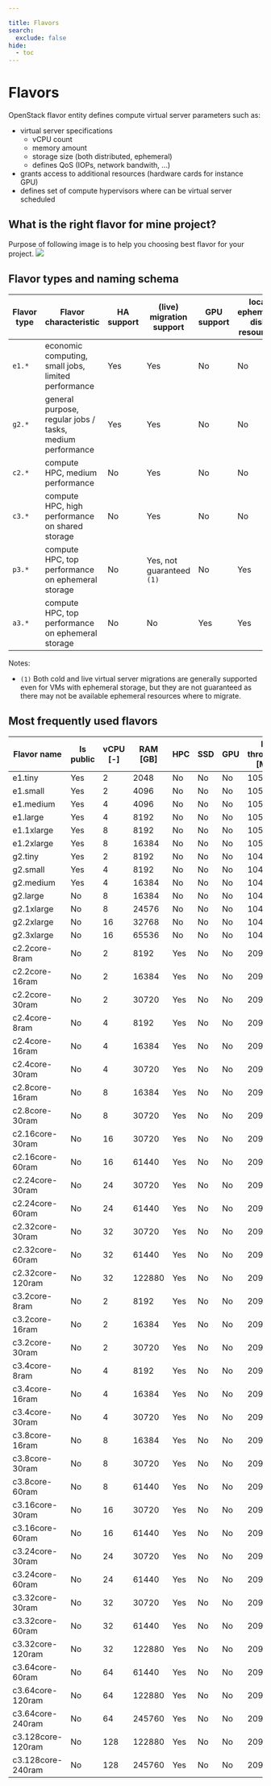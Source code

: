 ```yaml
---

title: Flavors
search:
  exclude: false
hide:
  - toc
---
```



# Flavors

OpenStack flavor entity defines compute virtual server parameters such as:

* virtual server specifications
    * vCPU count
    * memory amount
    * storage size (both distributed, ephemeral)
    * defines QoS (IOPs, network bandwith, ...)
* grants access to additional resources (hardware cards for instance GPU)
* defines set of compute hypervisors where can be virtual server scheduled

## What is the right flavor for mine project?
Purpose of following image is to help you choosing best flavor for your project.
![](/compute/openstack/images/g2_flavor_map.png)

## Flavor types and naming schema

| Flavor type | Flavor characteristic | HA support | (live) migration support | GPU support | local ephemeral disk resources | vCPU efficiency, CPU overcommit | old G1 flavor naming |
|-------------|-----------------------|------------|--------------------------|-------------|--------------------------------|---------------------------------|-------------------|
| `e1.*` | economic computing, small jobs, limited performance       | Yes | Yes | No       | No                             | ~ PASSMARK 250, 1:8  | `standard.*` |
| `g2.*` | general purpose, regular jobs / tasks, medium performance | Yes | Yes | No       | No                             | ~ PASSMARK 750, 1:2  | - |
| `c2.*` | compute HPC, medium performance                           | No  | Yes | No       | No                             | ~ PASSMARK 750, 1:2  | - |
| `c3.*` | compute HPC, high performance on shared storage           | No  | Yes | No       | No                             | ~ PASSMARK 2000, 1:1 | `hpc.*` |
| `p3.*` | compute HPC, top performance on ephemeral storage         | No  | Yes, not guaranteed `(1)` | No | Yes            | ~ PASSMARK 2000, 1:1 | `hpc.*ephem` |
| `a3.*` | compute HPC, top performance on ephemeral storage         | No  | No  | Yes      | Yes                            | ~ PASSMARK 2000, 1:1 | `hpc.*gpu` |

Notes:

- `(1)` Both cold and live virtual server migrations are generally supported even for VMs with ephemeral storage, but they are not guaranteed as there may not be available ephemeral resources where to migrate.


## Most frequently used flavors
| Flavor name   | Is public | vCPU [-] | RAM [GB] | HPC | SSD | GPU | Disc throughput [MB/s] | IOPS [op/s]| Average throughput [MB/s]  |
|---------------|-----------|----------|----------|-----|-----|-----|------------------------|------------|----------------------------|
| e1.tiny | Yes | 2 | 2048 | No | No | No | 105 | 400 | 128 |
| e1.small | Yes | 2 | 4096 | No | No | No | 105 | 400 | 128 |
| e1.medium | Yes | 4 | 4096 | No | No | No | 105 | 400 | 128 |
| e1.large | Yes | 4 | 8192 | No | No | No | 105 | 400 | 128 |
| e1.1xlarge | Yes | 8 | 8192 | No | No | No | 105 | 400 | 128 |
| e1.2xlarge | Yes | 8 | 16384 | No | No | No | 105 | 400 | 128 |
| g2.tiny | Yes | 2 | 8192 | No | No | No | 1049 | 1000 | 256 |
| g2.small | Yes | 4 | 8192 | No | No | No | 1049 | 1000 | 256 |
| g2.medium | Yes | 4 | 16384 | No | No | No | 1049 | 1000 | 256 |
| g2.large | No | 8 | 16384 | No | No | No | 1049 | 1000 | 256 |
| g2.1xlarge | No | 8 | 24576 | No | No | No | 1049 | 1000 | 256 |
| g2.2xlarge | No | 16 | 32768 | No | No | No | 1049 | 1000 | 256 |
| g2.3xlarge | No | 16 | 65536 | No | No | No | 1049 | 1000 | 256 |
| c2.2core-8ram | No | 2 | 8192 | Yes | No | No | 2097 | 1000 | 2560 |
| c2.2core-16ram | No | 2 | 16384 | Yes | No | No | 2097 | 1000 | 2560 |
| c2.2core-30ram | No | 2 | 30720 | Yes | No | No | 2097 | 1000 | 2560 |
| c2.4core-8ram | No | 4 | 8192 | Yes | No | No | 2097 | 1000 | 2560 |
| c2.4core-16ram | No | 4 | 16384 | Yes | No | No | 2097 | 1000 | 2560 |
| c2.4core-30ram | No | 4 | 30720 | Yes | No | No | 2097 | 1000 | 2560 |
| c2.8core-16ram | No | 8 | 16384 | Yes | No | No | 2097 | 1000 | 2560 |
| c2.8core-30ram | No | 8 | 30720 | Yes | No | No | 2097 | 1000 | 2560 |
| c2.16core-30ram | No | 16 | 30720 | Yes | No | No | 2097 | 1000 | 2560 |
| c2.16core-60ram | No | 16 | 61440 | Yes | No | No | 2097 | 1000 | 2560 |
| c2.24core-30ram | No | 24 | 30720 | Yes | No | No | 2097 | 1000 | 2560 |
| c2.24core-60ram | No | 24 | 61440 | Yes | No | No | 2097 | 1000 | 2560 |
| c2.32core-30ram | No | 32 | 30720 | Yes | No | No | 2097 | 1000 | 2560 |
| c2.32core-60ram | No | 32 | 61440 | Yes | No | No | 2097 | 1000 | 2560 |
| c2.32core-120ram | No | 32 | 122880 | Yes | No | No | 2097 | 1000 | 2560 |
| c3.2core-8ram | No | 2 | 8192 | Yes | No | No | 2097 | 2000 | 10240 |
| c3.2core-16ram | No | 2 | 16384 | Yes | No | No | 2097 | 2000 | 10240 |
| c3.2core-30ram | No | 2 | 30720 | Yes | No | No | 2097 | 2000 | 10240 |
| c3.4core-8ram | No | 4 | 8192 | Yes | No | No | 2097 | 2000 | 10240 |
| c3.4core-16ram | No | 4 | 16384 | Yes | No | No | 2097 | 2000 | 10240 |
| c3.4core-30ram | No | 4 | 30720 | Yes | No | No | 2097 | 2000 | 10240 |
| c3.8core-16ram | No | 8 | 16384 | Yes | No | No | 2097 | 2000 | 10240 |
| c3.8core-30ram | No | 8 | 30720 | Yes | No | No | 2097 | 2000 | 10240 |
| c3.8core-60ram | No | 8 | 61440 | Yes | No | No | 2097 | 2000 | 10240 |
| c3.16core-30ram | No | 16 | 30720 | Yes | No | No | 2097 | 2000 | 10240 |
| c3.16core-60ram | No | 16 | 61440 | Yes | No | No | 2097 | 2000 | 10240 |
| c3.24core-30ram | No | 24 | 30720 | Yes | No | No | 2097 | 2000 | 10240 |
| c3.24core-60ram | No | 24 | 61440 | Yes | No | No | 2097 | 2000 | 10240 |
| c3.32core-30ram | No | 32 | 30720 | Yes | No | No | 2097 | 2000 | 10240 |
| c3.32core-60ram | No | 32 | 61440 | Yes | No | No | 2097 | 2000 | 10240 |
| c3.32core-120ram | No | 32 | 122880 | Yes | No | No | 2097 | 2000 | 10240 |
| c3.64core-60ram | No | 64 | 61440 | Yes | No | No | 2097 | 2000 | 10240 |
| c3.64core-120ram | No | 64 | 122880 | Yes | No | No | 2097 | 2000 | 10240 |
| c3.64core-240ram | No | 64 | 245760 | Yes | No | No | 2097 | 2000 | 10240 |
| c3.128core-120ram | No | 128 | 122880 | Yes | No | No | 2097 | 2000 | 10240 |
| c3.128core-240ram | No | 128 | 245760 | Yes | No | No | 2097 | 2000 | 10240 |
